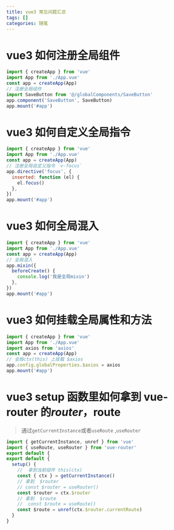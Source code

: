 ```yaml
---
title: vue3 常见问题汇总
tags: []
categories: 随笔
---
```


# vue3 如何注册全局组件

```js
import { createApp } from 'vue'
import App from './App.vue'
const app = createApp(App)
// 注册全局组件
import SaveButton from '@/globalComponents/SaveButton'
app.component('SaveButton', SaveButton)
app.mount('#app')
```

# vue3 如何自定义全局指令



```js
import { createApp } from 'vue'
import App from './App.vue'
const app = createApp(App)
// 注册全局自定义指令 `v-focus`
app.directive('focus', {
  inserted: function (el) {
    el.focus()
  },
})
app.mount('#app')


```

# vue3 如何全局混入

```js
import { createApp } from 'vue'
import App from './App.vue'
const app = createApp(App)
// 全局混入
app.mixin({
  beforeCreate() {
    console.log('我是全局mixin')
  },
})
app.mount('#app')
```

# vue3 如何挂载全局属性和方法

```js
import { createApp } from 'vue'
import App from './App.vue'
import axios from 'axios'
const app = createApp(App)
// 全局ctx(this) 上挂载 $axios
app.config.globalProperties.$axios = axios
app.mount('#app')
```

# vue3 setup 函数里如何拿到 vue-router 的$router，$route

> 通过`getCurrentInstance`或者`useRoute` ,`useRouter`



```js
import { getCurrentInstance, unref } from 'vue'
import { useRoute, useRouter } from 'vue-router'
export default {
export default {
  setup() {
    //  拿到当前组件 this(ctx)
    const { ctx } = getCurrentInstance()
    // 拿到  $router
    // const $router = useRouter()
    const $router = ctx.$router
    // 拿到  $route
    //  const $route = useRoute()
    const $route = unref(ctx.$router.currentRoute)
  }
}
```

